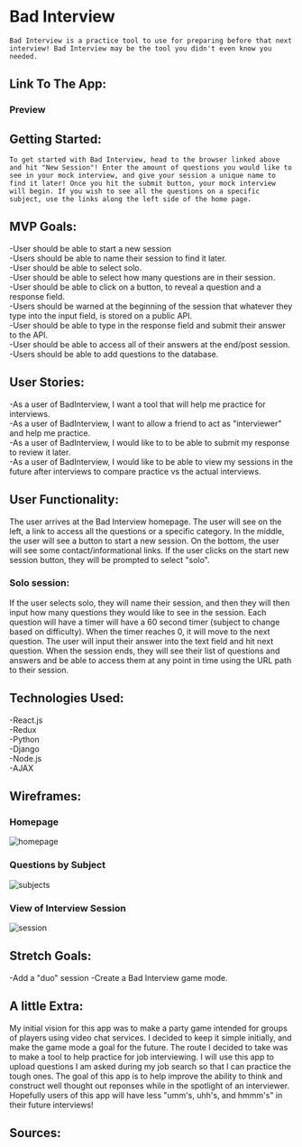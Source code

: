 # Bad Interview

    Bad Interview is a practice tool to use for preparing before that next interview! Bad Interview may be the tool you didn't even know you needed.

## Link To The App:

### Preview

## Getting Started:

    To get started with Bad Interview, head to the browser linked above and hit "New Session"! Enter the amount of questions you would like to see in your mock interview, and give your session a unique name to find it later! Once you hit the submit button, your mock interview will begin. If you wish to see all the questions on a specific subject, use the links along the left side of the home page.

## MVP Goals:

-User should be able to start a new session  
-Users should be able to name their session to find it later.  
-User should be able to select solo.  
-User should be able to select how many questions are in their session.  
-User should be able to click on a button, to reveal a question and a response field.  
-Users should be warned at the beginning of the session that whatever they type into the input field, is stored on a public API.  
-User should be able to type in the response field and submit their answer to the API.  
-User should be able to access all of their answers at the end/post session.  
-Users should be able to add questions to the database.

<!-- -User (if duo) should be able to select Interviewer, or Applicant.   -->

## User Stories:

-As a user of BadInterview, I want a tool that will help me practice for interviews.  
-As a user of BadInterview, I want to allow a friend to act as "interviewer" and help me practice.  
-As a user of BadInterview, I would like to to be able to submit my response to review it later.  
-As a user of BadInterview, I would like to be able to view my sessions in the future after interviews to compare practice vs the actual interviews.

<!-- -As a user of BadInterview, as interviewer, I would like to click a button similar to "Next Question" and have a question to ask the interviewee.   -->

## User Functionality:

The user arrives at the Bad Interview homepage. The user will see on the left, a link to access all the questions or a specific category. In the middle, the user will see a button to start a new session. On the bottom, the user will see some contact/informational links. If the user clicks on the start new session button, they will be prompted to select "solo".

### Solo session:

If the user selects solo, they will name their session, and then they will then input how many questions they would like to see in the session. Each question will have a timer will have a 60 second timer (subject to change based on difficulty). When the timer reaches 0, it will move to the next question. The user will input their answer into the text field and hit next question. When the session ends, they will see their list of questions and answers and be able to access them at any point in time using the URL path to their session.

## Technologies Used:

-React.js  
-Redux  
-Python  
-Django  
-Node.js  
-AJAX

## Wireframes:

### Homepage

![homepage](https://i.imgur.com/Ld6na9V.png)

### Questions by Subject

![subjects](https://i.imgur.com/PyWZl0u.png)

### View of Interview Session

![session](https://i.imgur.com/hDRKGP6.png)

## Stretch Goals:

-Add a "duo" session
-Create a Bad Interview game mode.

## A little Extra:

My initial vision for this app was to make a party game intended for groups of players using video chat services. I decided to keep it simple initially, and make the game mode a goal for the future. The route I decided to take was to make a tool to help practice for job interviewing. I will use this app to upload questions I am asked during my job search so that I can practice the tough ones. The goal of this app is to help improve the ability to think and construct well thought out reponses while in the spotlight of an interviewer. Hopefully users of this app will have less "umm's, uhh's, and hmmm's" in their future interviews!

## Sources:
